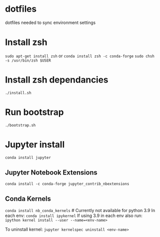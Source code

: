 # dotfiles
dotfiles needed to sync environment settings

# Install zsh
`sudo apt-get install zsh`
or `conda install zsh -c conda-forge`
`sudo chsh -s /usr/bin/zsh $USER`

# Install zsh dependancies
`./install.sh`

# Run bootstrap
`./bootstrap.sh`

# Jupyter install
`conda install jupyter`

## Jupyter Notebook Extensions
`conda install -c conda-forge jupyter_contrib_nbextensions`

## Conda Kernels
`conda install nb_conda_kernels` # Currently not available for python 3.9
In each env: `conda install ipykernel`
If using 3.9 in each env also run:
`ipython kernel install --user --name=<env-name>`

To uninstall kernel: `jupyter kernelspec uninstall <env-name>`

